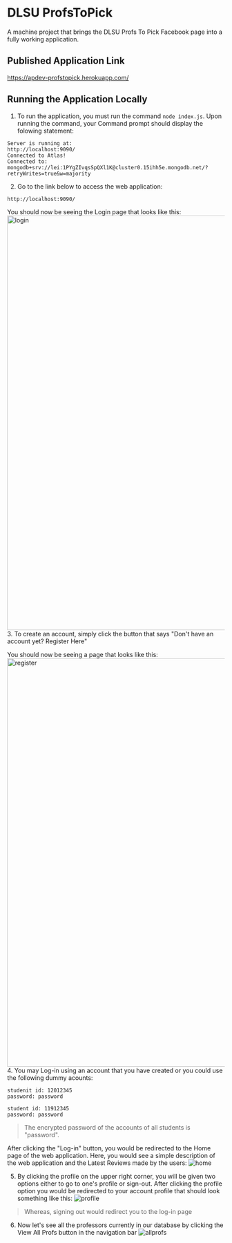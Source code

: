 # DLSU ProfsToPick
A machine project that brings the DLSU Profs To Pick Facebook page into a fully working application.<br>

## Published Application Link
https://apdev-profstopick.herokuapp.com/<br>

## Running the Application Locally
1. To run the application, you must run the command `node index.js`. Upon running the command, your Command prompt should display the folowing statement:
```
Server is running at:
http://localhost:9090/
Connected to Atlas!
Connected to: mongodb+srv://lei:1PYgZIvqsSpQXl1K@cluster0.15ihh5e.mongodb.net/?retryWrites=true&w=majority
```
2. Go to the link below to access the web application:
```
http://localhost:9090/
```
You should now be seeing the Login page that looks like this:
<img width="960" alt="login" src="https://user-images.githubusercontent.com/80928976/177103805-8e4dad90-8e36-459c-8530-e280d3dcc73d.png"><br>
3. To create an account, simply click the button that says "Don't have an account yet? Register Here"

You should now be seeing a page that looks like this:
<img width="946" alt="register" src="https://user-images.githubusercontent.com/80928976/177104237-7bd19400-a3a3-4289-8065-b21dea3f2fa3.png"><br>
4. You may Log-in using an account that you have created or you could use the following dummy acounts:
```
studenit id: 12012345 
password: password

student id: 11912345
password: password
```
> The encrypted password of the accounts of all students is "password".

After clicking the "Log-in" button, you would be redirected to the Home page of the web application. Here, you would see a simple description of the web application and the Latest Reviews made by the users:
![home](https://user-images.githubusercontent.com/80928976/177105853-6ee50451-9fae-4dea-9bae-7bd813dc7015.png)

5. By clicking the profile on the upper right corner, you will be given two options either to go to one's profile or sign-out. After clicking the profile option you would be redirected to your account profile that should look something like this:
![profile](https://user-images.githubusercontent.com/80928976/177108960-8e45fc17-7523-4f74-871d-da2f6672d971.png)
> Whereas, signing out would redirect you to the log-in page

6. Now let's see all the professors currently in our database by clicking the View All Profs button in the navigation bar
![allprofs](https://user-images.githubusercontent.com/80928976/177110320-3db1636e-ada6-45b5-8ce1-a23ae15c615e.png)
